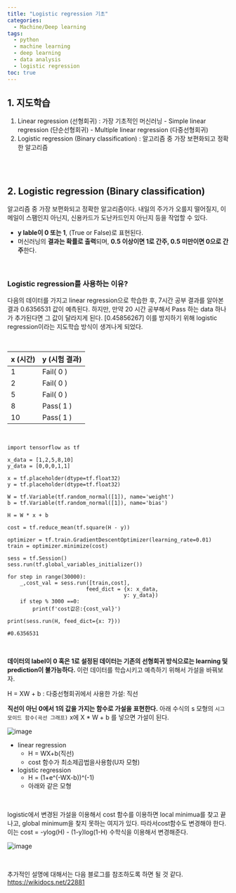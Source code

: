 ```yaml
---
title: "Logistic regression 기초"
categories: 
  - Machine/Deep learning 
tags:
  - python
  - machine learning
  - deep learning
  - data analysis
  - logistic regression
toc: true
---
```


## 1. 지도학습

1. Linear regression (선형회귀)
   : 가장 기초적인 머신러닝
   \- Simple linear regression (단순선형회귀)
   \- Multiple linear regression (다중선형회귀)
2. Logistic regression (Binary classification)
   : 알고리즘 중 가장 보편화되고 정확한 알고리즘

<br><br>

## 2. Logistic regression (Binary classification)

알고리즘 중 가장 보편화되고 정확한 알고리즘이다. 내일의 주가가 오를지 떨어질지, 이메일이 스팸인지 아닌지, 신용카드가 도난카드인지 아닌지 등을 작업할 수 있다.

- **y lable이 0 또는 1**, (True or False)로 표현된다.
- 머신러닝의 **결과는 확률로 출력**되며, **0.5 이상이면 1로 간주, 0.5 미만이면 0으로 간주**한다. 

<br>

### Logistic regression를 사용하는 이유?

다음의 데이터를 가지고 linear regression으로 학습한 후, 7시간 공부 결과를 알아본 결과 0.6356531 값이 예측된다. 하지만, 만약 20 시간 공부해서 Pass 하는 data 하나가 추가된다면 그 값이 달라지게 된다. [0.45856267]
이를 방지하기 위해 logistic regression이라는 지도학습 방식이 생겨나게 되었다. 

 <br>

| x (시간) | y (시험 결과) |
| -------- | ------------- |
| 1        | Fail( 0 )     |
| 2        | Fail( 0 )     |
| 5        | Fail( 0 )     |
| 8        | Pass( 1 )     |
| 10       | Pass( 1 )     |

 <br>

```
import tensorflow as tf

x_data = [1,2,5,8,10]
y_data = [0,0,0,1,1]

x = tf.placeholder(dtype=tf.float32)
y = tf.placeholder(dtype=tf.float32)

W = tf.Variable(tf.random_normal([1]), name='weight')
b = tf.Variable(tf.random_normal([1]), name='bias')

H = W * x + b

cost = tf.reduce_mean(tf.square(H - y))

optimizer = tf.train.GradientDescentOptimizer(learning_rate=0.01)
train = optimizer.minimize(cost)

sess = tf.Session()
sess.run(tf.global_variables_initializer())

for step in range(30000):
    _,cost_val = sess.run([train,cost],
                         feed_dict = {x: x_data,
                                     y: y_data})
    if step % 3000 ==0:
        print(f'cost값은:{cost_val}')
        
print(sess.run(H, feed_dict={x: 7})) 

#0.6356531
```

<br>

**데이터의 label이 0 혹은 1로 설정된 데이터는 기존의 선형회귀 방식으로는 learning 및 prediction이 불가능하다.** 이런 데이터를 학습시키고 예측하기 위해서 가설을 바꿔보자.

H = XW + b : 다중선형회귀에서 사용한 가설: 직선

**직선이 아닌 0에서 1의 값을 가지는 함수로 가설을 표현한다.**  아래 수식의 s 모형의 `시그모이드 함수(곡선 그래프)` x에 X * W + b 를 넣으면 가설이 된다.



![image](https://user-images.githubusercontent.com/58674365/94937750-f8fbde80-050a-11eb-926a-d2fbe2c82a8d.png)



- linear regression
  - H = WX+b(직선)
  - cost 함수가 최소제곱법을사용함(U자 모형)
- logistic regression
  - H = (1+e^(-WX-b))^(-1)
  - 아래와 같은 모형

 <br>

logistic에서 변경된 가설을 이용해서 cost 함수를 이용하면 local minimua를 찾고 끝나고, global minimum을 찾지 못하는 여지가 있다. 따라서cost함수도 변경해야 한다. 이는 cost = -ylog(H) - (1-y)log(1-H) 수학식을 이용해서 변경해준다. 



![image](https://user-images.githubusercontent.com/58674365/94937832-15981680-050b-11eb-9fd6-958b49a89877.png)

<br>

추가적인 설명에 대해서는 다음 블로그를 참조하도록 하면 될 것 같다.
https://wikidocs.net/22881